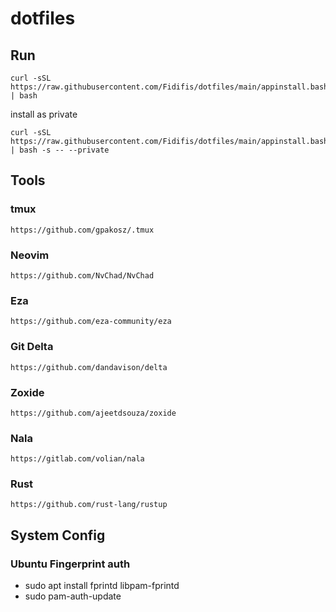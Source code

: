 # dotfiles

## Run

```
curl -sSL https://raw.githubusercontent.com/Fidifis/dotfiles/main/appinstall.bash | bash
```

install as private

```
curl -sSL https://raw.githubusercontent.com/Fidifis/dotfiles/main/appinstall.bash | bash -s -- --private
```

## Tools

### tmux

`https://github.com/gpakosz/.tmux`

### Neovim

`https://github.com/NvChad/NvChad`

### Eza

`https://github.com/eza-community/eza`

### Git Delta

`https://github.com/dandavison/delta`

### Zoxide

`https://github.com/ajeetdsouza/zoxide`

### Nala

`https://gitlab.com/volian/nala`

### Rust
`https://github.com/rust-lang/rustup`

## System Config

### Ubuntu Fingerprint auth

- sudo apt install fprintd libpam-fprintd 
- sudo pam-auth-update
